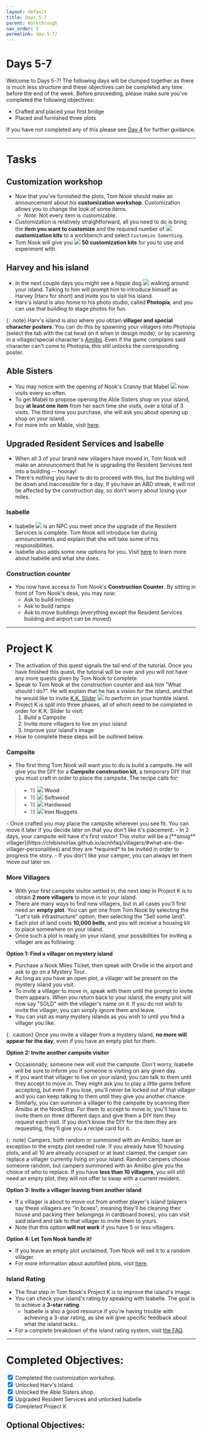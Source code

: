 ```yaml
---
layout: default
title: Days 5-7
parent: Walkthrough
nav_order: 5
permalink: day-5-7/
---
```


# Days 5-7
Welcome to Days 5-7! The following days will be clumped together as there is much less structure and these objectives can be completed any time before the end of the week. Before proceeding, please make sure you've completed the following objectives:
- Crafted and placed your first bridge
- Placed and furnished three plots

If you have not completed any of this please see [Day 4](/acnhbeginners/day-4/) for further guidance.

* * *
# Tasks
## Customization workshop
- Now that you've furnished the plots, Tom Nook should make an announcement about his **customization workshop**. Customization allows you to change the look of some items.
  - *Note:* Not every item is customizable.
- Customization is relatively straightforward, all you need to do is bring the **item you want to customize** and the required number of <span><img src="https://acnhcdn.com/latest/MenuIcon/RemakeKit.png" id="inv-icon"></span> **customization kits** to a workbench and select `Customize Something`.
- Tom Nook will give you <span><img src="https://acnhcdn.com/latest/MenuIcon/RemakeKit.png" id="inv-icon"></span> **50 customization kits** for you to use and experiment with.

## Harvey and his island
- In the next couple days you might see a hippie dog <span><img src="https://acnhcdn.com/latest/NpcIcon/spn.png" id="inv-icon"></span> walking around your island. Talking to him will prompt him to introduce himself as Harvey (Harv for short) and invite you to visit his island.
- Harv's island is also home to his photo studio, called **Photopia**, and you can use that building to stage photos for fun.

{: .note}
Harv's island is also where you obtain **villager and special character posters**. You can do this by spawning your villagers into Photopia (select the tab with the cat head on it when in design mode), or by scanning in a villager/special character's [Amiibo](https://chibisnorlax.github.io/acnhfaq/villagers/#what-are-amiibos-who-has-an-amiibo). Even if the game complains said character can't come to Photopia, this still unlocks the corresponding poster.

## Able Sisters
- You may notice with the opening of Nook's Cranny that Mabel <span><img src="https://acnhcdn.com/latest/NpcIcon/hgh.png" id="inv-icon"></span> now visits every so often.
- To get Mabel to propose opening the Able Sisters shop on your island, buy **at least one item** from her each time she visits, over a total of 3 visits. The third time you purchase, she will ask you about opening up shop on your island.
- For more info on Mable, visit [here](https://chibisnorlax.github.io/acnhfaq/npc/#mabel). <!-- does this link ACTUALLY tell you more info? no. but it looks fancy, so. -->

## Upgraded Resident Services and Isabelle
- When all 3 of your brand new villagers have moved in, Tom Nook will make an announcement that he is upgrading the Resident Services tent into a building -- hooray! 
- There's nothing you have to do to proceed with this, but the building will be down and inaccessible for a day. If you have an ABD streak, it will not be affected by the construction day, so don't worry about losing your miles.

### Isabelle
- Isabelle <span><img src="https://acnhcdn.com/latest/NpcIcon/sza.png" id="inv-icon"></span> is an NPC you meet once the upgrade of the Resident Services is complete. Tom Nook will introduce her during announcements and explain that she will take some of his responsibilities.
- Isabelle also adds some new options for you. Visit [here](https://chibisnorlax.github.io/acnhfaq/npc/#isabelle) to learn more about Isabelle and what she does. 

### Construction counter 
- You now have access to Tom Nook's **Construction Counter**. By sitting in front of Tom Nook's desk, you may now:
  - Ask to build inclines
  - Ask to build ramps
  - Ask to move buildings (everything except the Resident Services building and airport can be moved)

* * *
<!-- tentative organization for now. -->
# Project K
- The activation of this quest signals the tail end of the tutorial. Once you have finished this quest, the tutorial will be over and you will not have any more quests given by Tom Nook to complete.
- Speak to Tom Nook at the construction counter and ask him "What should I do?". He will explain that he has a vision for the island, and that he would like to invite [K.K. Slider](https://chibisnorlax.github.io/acnhfaq/npc/#kk-slider) <span><img src="https://acnhcdn.com/latest/NpcIcon/tkkA.png" id="inv-icon"></span> to perform on your humble island.
- Project K is split into three phases, all of which need to be completed in order for K.K. Slider to visit:
  1. Build a Campsite
  2. Invite more villagers to live on your island
  3. Improve your island's image
- How to complete these steps will be outlined below.

### Campsite
- The first thing Tom Nook will want you to do is build a campsite. He will give you the DIY for a **Campsite construction kit**, a temporary DIY that you must craft in order to place the campsite. The recipe calls for:
<blockquote>
  <ul>
    <li>15 <span><img src="https://acnhcdn.com/latest/MenuIcon/DIYWoodNormal.png" id="inv-icon"></span> <b>Wood</b></li>
    <li>15 <span><img src="https://acnhcdn.com/latest/MenuIcon/DIYWoodSoft.png" id="inv-icon"></span> <b>Softwood</b></li>
    <li>15 <span><img src="https://acnhcdn.com/latest/MenuIcon/DIYWoodHard.png" id="inv-icon"></span> <b>Hardwood</b></li>
    <li>15 <span><img src="https://acnhcdn.com/latest/MenuIcon/OreIron.png" id="inv-icon"></span> <b>Iron Nuggets</b><br></li>
  </ul>
</blockquote>
- Once crafted you may place the campsite wherever you see fit. You can move it later if you decide later on that you don't like it's placement.
- In 2 days, your campsite will have it's first visitor! This visitor will be a [**smug** villager](https://chibisnorlax.github.io/acnhfaq/villagers/#what-are-the-villager-personalities) and they are *required* to be invited in order to progress the story.
  - If you don't like your camper, you can always let them move out later on.

### More Villagers
- With your first campsite visitor settled in, the next step in Project K is to obtain **2 more villagers** to move in to your island.
- There are many ways to find new villagers, but in all cases you'll first need an **empty plot**. You can get one from Tom Nook by selecting the "Let's talk infrastructure" option, then selecting the "Sell some land".
- Each plot of land costs **10,000 bells**, and you will receive a housing kit to place somewhere on your island.
- Once such a plot is ready on your island, your possibilities for inviting a villager are as following:

**Option 1: Find a villager on mystery island** 
- Purchase a Nook Miles Ticket, then speak with Orville in the airport and ask to go on a Mystery Tour.
- As long as you have an open plot, a villager will be present on the mystery island you visit.
- To invite a villager to move in, speak with them until the prompt to invite them appears. When you return back to your island, the empty plot will now say "SOLD" with the villager's name on it. If you do not wish to invite the villager, you can simply ignore them and leave.
- You can visit as many mystery islands as you wish to until you find a villager you like.

{: .caution}
Once you invite a villager from a mystery island, **no more will appear for the day**, even if you have an empty plot for them.

**Option 2: Invite another campsite visitor**
- Occasionally, someone new will visit the campsite. Don't worry, Isabelle will be sure to inform you if someone is visiting on any given day.
- If you want that villager to live on your island, you can talk to them until they accept to move in. They might ask you to play a little game before accepting, but even if you lose, you'll never be locked out of that villager and you can keep talking to them until they give you another chance.
- Similarly, you can summon a villager to the campsite by scanning their Amiibo at the NookStop. For them to accept to move in, you'll have to invite them on three different days and give them a DIY item they request each visit. If you don't know the DIY for the item they are requesting, they'll give you a recipe card for it.

{: .note}
Campers, both random or summoned with an Amiibo, have an exception to the empty plot needed rule. If you already have 10 housing plots, and all 10 are already occupied or at least claimed, the camper can replace a villager currently living on your island. Random campers choose someone random, but campers summoned with an Amiibo give you the choice of who to replace. If you have **less than 10 villagers**, you will still need an empty plot, they will not offer to swap with a current resident.

**Option 3: Invite a villager leaving from another island**
- If a villager is about to move out from another player's island (players say these villagers are "in boxes", meaning they'll be cleaning their house and packing their belongings in cardboard boxes), you can visit said island and talk to that villager to invite them to yours.
- Note that this option **will not work** if you have 5 or less villagers. 

**Option 4: Let Tom Nook handle it!**
- If you leave an empty plot unclaimed, Tom Nook will sell it to a random villager.
- For more information about autofilled plots, visit [here](https://chibisnorlax.github.io/acnhfaq/villagers/#what-is-the-voidwhere-do-villagers-that-automatically-fill-my-empty-plots-come-from).

### Island Rating
- The final step in Tom Nook's Project K is to improve the island's image.
- You can check your island's rating by speaking with Isabelle. The goal is to achieve a **3-star rating**.
  - Isabelle is also a good resource if you're having trouble with achieving a 3-star rating, as she will give specific feedback about what the island lacks.
- For a complete breakdown of the island rating system, visit [the FAQ](https://chibisnorlax.github.io/acnhfaq/island-dev/rating/).

<!-- potentially add a "what now?"/conclusion here, or link to a page that is akin to that here -->

* * *
# Completed Objectives:
<div>
  <input type="checkbox" checked="yes"/>
    <label>Completed the customization workshop.</label> <br>
  <input type="checkbox" checked="yes"/>
    <label>Unlocked Harv's Island.</label> <br>
  <input type="checkbox" checked="yes"/>  
    <label>Unlocked the Able Sisters shop.</label> <br>
  <input type="checkbox" checked="yes"/>
    <label>Upgraded Resident Services and unlocked Isabelle</label> <br>
  <input type="checkbox" checked="yes"/>
    <label>Completed Project K</label> <br>
</div>

## Optional Objectives:
